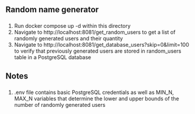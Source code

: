 ## Random name generator

###
1. Run docker compose up -d within this directory
2. Navigate to http://localhost:8081/get_random_users to get a list of randomly generated users and their quantity
3. Navigate to http://localhost:8081/get_database_users?skip=0&limit=100 to verify that previously generated users are stored in random_users table in a PostgreSQL database

## Notes
###
1. .env file contains basic PostgreSQL credentials as well as MIN_N, MAX_N variables that determine the lower and upper bounds of the number of randomly generated users 
